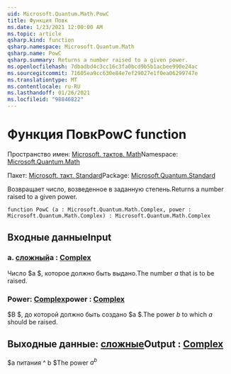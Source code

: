 ```yaml
---
uid: Microsoft.Quantum.Math.PowC
title: Функция Повк
ms.date: 1/23/2021 12:00:00 AM
ms.topic: article
qsharp.kind: function
qsharp.namespace: Microsoft.Quantum.Math
qsharp.name: PowC
qsharp.summary: Returns a number raised to a given power.
ms.openlocfilehash: 7dbadbd4c3cc16c3fa0bcd9b5b1acbee990e24ac
ms.sourcegitcommit: 71605ea9cc630e84e7ef29027e1f0ea06299747e
ms.translationtype: MT
ms.contentlocale: ru-RU
ms.lasthandoff: 01/26/2021
ms.locfileid: "98846822"
---
```

# <a name="powc-function"></a><span data-ttu-id="6ef0e-102">Функция Повк</span><span class="sxs-lookup"><span data-stu-id="6ef0e-102">PowC function</span></span>

<span data-ttu-id="6ef0e-103">Пространство имен: [Microsoft. тактов. Math](xref:Microsoft.Quantum.Math)</span><span class="sxs-lookup"><span data-stu-id="6ef0e-103">Namespace: [Microsoft.Quantum.Math](xref:Microsoft.Quantum.Math)</span></span>

<span data-ttu-id="6ef0e-104">Пакет: [Microsoft. такт. Standard](https://nuget.org/packages/Microsoft.Quantum.Standard)</span><span class="sxs-lookup"><span data-stu-id="6ef0e-104">Package: [Microsoft.Quantum.Standard](https://nuget.org/packages/Microsoft.Quantum.Standard)</span></span>


<span data-ttu-id="6ef0e-105">Возвращает число, возведенное в заданную степень.</span><span class="sxs-lookup"><span data-stu-id="6ef0e-105">Returns a number raised to a given power.</span></span>

```qsharp
function PowC (a : Microsoft.Quantum.Math.Complex, power : Microsoft.Quantum.Math.Complex) : Microsoft.Quantum.Math.Complex
```


## <a name="input"></a><span data-ttu-id="6ef0e-106">Входные данные</span><span class="sxs-lookup"><span data-stu-id="6ef0e-106">Input</span></span>

### <a name="a--complex"></a><span data-ttu-id="6ef0e-107">а. [сложный](xref:Microsoft.Quantum.Math.Complex)</span><span class="sxs-lookup"><span data-stu-id="6ef0e-107">a : [Complex](xref:Microsoft.Quantum.Math.Complex)</span></span>

<span data-ttu-id="6ef0e-108">Число $a $, которое должно быть выдано.</span><span class="sxs-lookup"><span data-stu-id="6ef0e-108">The number $a$ that is to be raised.</span></span>


### <a name="power--complex"></a><span data-ttu-id="6ef0e-109">Power: [Complex](xref:Microsoft.Quantum.Math.Complex)</span><span class="sxs-lookup"><span data-stu-id="6ef0e-109">power : [Complex](xref:Microsoft.Quantum.Math.Complex)</span></span>

<span data-ttu-id="6ef0e-110">$B $, до которой должно быть создано $a $.</span><span class="sxs-lookup"><span data-stu-id="6ef0e-110">The power $b$ to which $a$ should be raised.</span></span>



## <a name="output--complex"></a><span data-ttu-id="6ef0e-111">Выходные данные: [сложные](xref:Microsoft.Quantum.Math.Complex)</span><span class="sxs-lookup"><span data-stu-id="6ef0e-111">Output : [Complex](xref:Microsoft.Quantum.Math.Complex)</span></span>

<span data-ttu-id="6ef0e-112">$a питания ^ b $</span><span class="sxs-lookup"><span data-stu-id="6ef0e-112">The power $a^b$</span></span>